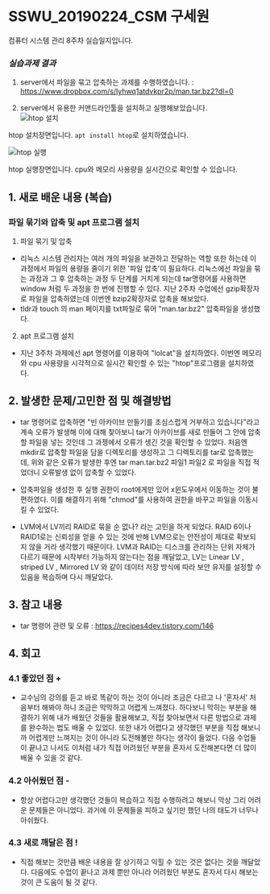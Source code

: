 # SSWU_20190224_CSM 구세원 

컴퓨터 시스템 관리 8주차 실습일지입니다.

### *실습과제 결과*

1. server에서 파일을 묶고 압축하는 과제를 수행하였습니다. 
   : https://www.dropbox.com/s/lyhwq1atdvkpr2p/man.tar.bz2?dl=0


2. server에서 유용한 커맨드라인툴을 설치하고 실행해보았습니다.  
![htop 설치](https://user-images.githubusercontent.com/65717358/116032959-823b5400-a69b-11eb-81c6-938934e19943.PNG)

htop 설치장면입니다. `apt install htop`로 설치하였습니다. 

![htop 실행](https://user-images.githubusercontent.com/65717358/116032963-836c8100-a69b-11eb-940e-50eeda439280.PNG)

htop 실행장면입니다. cpu와 메모리 사용량을 실시간으로 확인할 수 있습니다. 

 
 
## 1. 새로 배운 내용 (복습)
 
### 파일 묶기와 압축  및 apt 프로그램 설치  
 
 1) 파일 묶기 및 압축
- 리눅스 시스템 관리자는 여러 개의 파일을 보관하고 전달하는 역할 또한 하는데 이 과정에서 파일의 용량을 줄이기 위한 '파일 압축'이 필요하다. 리눅스에선 파일을 묶는 과정과 그 후 압축하는 과정 두 단계를 거치게 되는데 tar명령어를 사용하면 window 처럼 두 과정을 한 번에 진행할 수 있다. 지난 2주차 수업에선 gzip확장자로 파일을 압축하였는데 이번엔 bzip2확장자로 압축을 해보았다. 
- tldr과 touch 의 man 페이지를 txt파일로 묶어 "man.tar.bz2" 압축파일을 생성했다. 
 
 2) apt 프로그램 설치 
- 지난 3주차 과제에선 apt 명령어를 이용하여 "lolcat"을 설치하였다. 이번엔 메모리와 cpu 사용량을 시각적으로 실시간 확인할 수 있는 "htop"프로그램을 설치하였다. 


## 2. 발생한 문제/고민한 점 및 해결방법

-  tar 명령어로 압축하면 "빈 아카이브 만들기를 조심스럽게 거부하고 있습니다"라고 계속 오류가 발생해 이에 대해 찾아보니 tar가 아카이브를 새로 만들어 그 안에 압축할 파일을 넣는 것인데 그 과젱에서 오류가 생긴 것을 확인할 수 있었다. 처음엔 mkdir로 압축할 파일을 담을 디렉토리를 생성하고 그 디렉토리를 tar로 압축했는데, 위와 같은 오류가 발생한 후엔 tar man.tar.bz2 파일1 파일2 로 파일을 직접 적었더니 오류발생 없이 압축할 수 있었다. 

- 압축파일을 생성한 후 실행 권한이 root에게만 있어 x윈도우에서 이동하는 것이 불편하였다. 이를 해결하기 위해 "chmod"를 사용하여 권한을 바꾸고 파일을 이동시킬 수 있었다. 

- LVM에서 LV끼리 RAID로 묶을 순 없나? 라는 고민을 하게 되었다. RAID 6이나 RAID1로는 신뢰성을 얻을 수 있는 것에 반해 LVM으로는 안전성이 제대로 확보되지 않을 거라 생각했기 때문이다. LVM과 RAID는 디스크를 관리하는 단위 자체가 다르기 때문에 시작부터 가능하지 않는다는 점을 깨달았고, LV는  Linear LV , striped LV , Mirrored LV 와 같이 데이터 저장 방식에 따라 보안 유지를 설정할 수 있음을 복습하며 다시 깨달았다. 



## 3. 참고 내용
- tar 명령어 관련 및 오류 : 
   https://recipes4dev.tistory.com/146
  


## 4. 회고    
    
### 4.1 좋았던 점 +
	
- 교수님의 강의를 듣고 바로 똑같이 하는 것이 아니라 조금은 다르고 나 '혼자서' 처음부터 해봐야 하니 조금은 막막하고 어렵게 느껴졌다. 하다보니 막히는 부분을 해결하기 위해 내가 배웠던 것들을 활용해보고, 직접 찾아보면서 다른 방법으로 과제를 완수하는 법도 배울 수 있었다. 또한 내가 어렵다고 생각했던 부분을 직접 해보니까 어렵게만 느껴지는 것이 아니라 도전해볼만 하다는 생각이 들었다. 다음 수업들이 끝나고 나서도 이처럼 내가 직접 어려웠던 부분을 혼자서 도전해본다면 더 많이 배울 수 있을 것 같다.  

### 4.2 아쉬웠던 점 -
	
- 항상 어렵다고만 생각했던 것들이 복습하고 직접 수행하려고 해보니 막상 그리 어려운 문제들은 아니었다. 과거에 이 문제들을 피하고 싶기만 했던 나의 태도가 너무나 아쉬웠다.  
  
### 4.3 새로 깨달은 점 !

- 직접 해보는 것만큼 배운 내용을 잘 상기하고 익힐 수 있는 것은 없다는 것을 깨달았다. 다음에도 수업이 끝나고 과제 뿐만 아니라 어려웠던 부분도 혼자서 다시 해보는 것이 큰 도움이 될 것 같다. 
